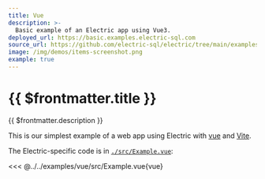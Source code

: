 ```yaml
---
title: Vue
description: >-
  Basic example of an Electric app using Vue3.
deployed_url: https://basic.examples.electric-sql.com
source_url: https://github.com/electric-sql/electric/tree/main/examples/vue
image: /img/demos/items-screenshot.png
example: true
---
```


# {{ $frontmatter.title }}

{{ $frontmatter.description }}

<DemoCTAs :demo="$frontmatter" />


This is our simplest example of a web app using Electric with [vue](https://vuejs.org) and [Vite](https://vite.dev).

The Electric-specific code is in [`./src/Example.vue`](https://github.com/electric-sql/electric/blog/main/examples/vue/src/Example.vue):

<<< @../../examples/vue/src/Example.vue{vue}

<DemoCTAs :demo="$frontmatter" />
